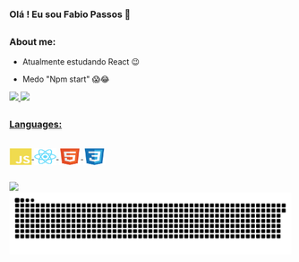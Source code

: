 ### Olá ! Eu sou Fabio Passos 👋

##
### About me:


  - Atualmente estudando React 😉

  - Medo "Npm start" 😱😂




<div>
 <a href="https://github.com/FabioPassos10">
 <img  height="160em" src="https://github-readme-stats.vercel.app/api?username=FabioPassos10&show_icons=true&theme=tokyonight&include_all_commits=true&count_private=true"/>
 <img  height="160em" src="https://github-readme-stats.vercel.app/api/top-langs/?username=FabioPassos10&layout=compact&langs_count=7&theme=tokyonight"/>
 
</div> 
  
##
 ### Languages:
<div style="display: inline_block"><br>
  <img align="center" alt="Js" height="30" width="40" src="https://raw.githubusercontent.com/devicons/devicon/master/icons/javascript/javascript-plain.svg">
  <img align="center" alt="React" height="30" width="40" src="https://raw.githubusercontent.com/devicons/devicon/master/icons/react/react-original.svg">
  <img align="center" alt="HTML" height="30" width="40" src="https://raw.githubusercontent.com/devicons/devicon/master/icons/html5/html5-original.svg">
  <img align="center" alt="CSS" height="30" width="40" src="https://raw.githubusercontent.com/devicons/devicon/master/icons/css3/css3-original.svg">
 
##
  <a href = "mailto:fabioeloypassos2019@gmail.com"><img src="https://img.shields.io/badge/-Gmail-%23333?style=for-the-badge&logo=gmail&logoColor=white" target="_blank"></a>
  ![Snake animation](https://github.com/FabioPassos10/FabioPassos10/blob/output/github-contribution-grid-snake.svg) 
</div>
 
 
 
 
 
 

